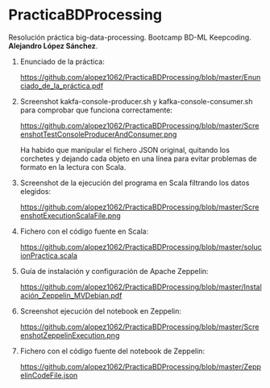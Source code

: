 # PracticaBDProcessing
Resolución práctica big-data-processing. Bootcamp BD-ML Keepcoding. **Alejandro López Sánchez**.

1. Enunciado de la práctica:

    https://github.com/alopez1062/PracticaBDProcessing/blob/master/Enunciado_de_la_práctica.pdf

2. Screenshot kakfa-console-producer.sh y kafka-console-consumer.sh para comprobar que funciona correctamente:

    https://github.com/alopez1062/PracticaBDProcessing/blob/master/ScreenshotTestConsoleProducerAndConsumer.png
    
   Ha habido que manipular el fichero JSON original, quitando los corchetes y dejando cada objeto en una línea para evitar
   problemas de formato en la lectura con Scala.

3. Screenshot de la ejecución del programa en Scala filtrando los datos elegidos:

    https://github.com/alopez1062/PracticaBDProcessing/blob/master/ScreenshotExecutionScalaFile.png

4. Fichero con el código fuente en Scala:

    https://github.com/alopez1062/PracticaBDProcessing/blob/master/solucionPractica.scala

5. Guía de instalación y configuración de Apache Zeppelin:

    https://github.com/alopez1062/PracticaBDProcessing/blob/master/Instalación_Zeppelin_MVDebian.pdf

6. Screenshot ejecución del notebook en Zeppelin:

    https://github.com/alopez1062/PracticaBDProcessing/blob/master/ScreenshotZeppelinExecution.png

7. Fichero con el código fuente del notebook de Zeppelin:

    https://github.com/alopez1062/PracticaBDProcessing/blob/master/ZeppelinCodeFile.json
